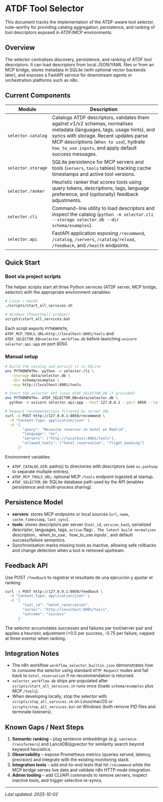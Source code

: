# ATDF Tool Selector

This document tracks the implementation of the ATDF-aware tool selector, note-worthy for providing catalog aggregation, persistence, and ranking of tool descriptors exposed in ATDF/MCP environments.

## Overview

The selector centralises discovery, persistence, and ranking of ATDF tool descriptors. It can load descriptors from local JSON/YAML files or from an MCP bridge, stores metadata in SQLite (with optional vector backends later), and exposes a FastAPI service for downstream agents or orchestration platforms such as n8n.

## Current Components

| Module | Description |
|--------|-------------|
| `selector.catalog` | Catalogs ATDF descriptors, validates them against v1/v2 schemas, normalises metadata (languages, tags, usage hints), and syncs with storage. Recent updates parse MCP descriptions (`When to use`), hydrate `how_to_use.inputs`, and apply default success messages. |
| `selector.storage` | SQLite persistence for MCP servers and tools (`servers`, `tools` tables) tracking cache timestamps and active tool versions. |
| `selector.ranker`  | Heuristic ranker that scores tools using query tokens, descriptions, tags, language preference, and (optionally) feedback adjustments. |
| `selector.cli`     | Command-line utility to load descriptors and inspect the catalog (`python -m selector.cli --storage selector.db --dir schema/examples`). |
| `selector.api`     | FastAPI application exposing `/recommend`, `/catalog`, `/servers`, `/catalog/reload`, `/feedback`, and `/health` endpoints. |

## Quick Start

### Boot via project scripts

The helper scripts start all three Python services (ATDF server, MCP bridge, selector) with the appropriate environment variables:

```bash
# Linux / macOS
./scripts/start_all_services.sh

# Windows (PowerShell wrapper)
scripts\start_all_services.bat
```

Each script exports `PYTHONPATH`, `ATDF_MCP_TOOLS_URL=http://localhost:8001/tools` and `ATDF_SELECTOR_DB=selector_workflow.db` before launching `uvicorn selector.api:app` on port 8050.

### Manual setup

```bash
# Build the catalog and persist it in SQLite
env PYTHONPATH=. python -m selector.cli \
  --storage data/selector.db \
  --dir schema/examples \
  --mcp http://localhost:8001/tools

# Start the selector API (uses ATDF_SELECTOR_DB if provided)
env PYTHONPATH=. ATDF_SELECTOR_DB=data/selector.db \
  python -m uvicorn selector.api:app --host 127.0.0.1 --port 8050 --log-level info

# Request recommendations filtered by server URL
curl -X POST http://127.0.0.1:8050/recommend \
  -H "Content-Type: application/json" \
  -d '{
        "query": "Necesito reservar un hotel en Madrid",
        "language": "es",
        "servers": ["http://localhost:8001/tools"],
        "allowed_tools": ["hotel_reservation", "flight_booking"]
      }'
```

Environment variables:

- `ATDF_CATALOG_DIR`: path(s) to directories with descriptors (use `os.pathsep` to separate multiple entries).
- `ATDF_MCP_TOOLS_URL`: optional MCP `/tools` endpoint ingested at startup.
- `ATDF_SELECTOR_DB`: SQLite database path used by the API (enables persistence and multi-process sharing).

## Persistence Model

- **servers**: stores MCP endpoints or local sources (`url`, `name`, `cache_timestamp`, `last_sync`).
- **tools**: stores descriptors per server (`tool_id`, `version_hash`, serialized descriptor, languages, tags, `active` flag`). The latest build normalises `description`, `when_to_use`, `how_to_use.inputs`, and default success/failure semantics.
- Synchronisation marks missing tools as inactive, allowing safe rollbacks and change detection when a tool is removed upstream.

## Feedback API

Use POST `/feedback` to registrar el resultado de una ejecución y ajustar el ranking:

```bash
curl -X POST http://127.0.0.1:8050/feedback \
  -H "Content-Type: application/json" \
  -d '{
        "tool_id": "hotel_reservation",
        "server": "http://localhost:8001/tools",
        "outcome": "success"
      }'
```

The selector accumulates successes and failures per tool/server pair and applies a heuristic adjustment (+0.5 per success, -0.75 per failure, capped at three events) when ranking.

## Integration Notes

- The n8n workflow `workflow_selector_builtin.json` demonstrates how to consume the selector using standard `HTTP Request` nodes and fall back to `hotel_reservation` if no recommendation is returned.
- `selector_workflow.db` ships pre-populated after `scripts/start_all_services.sh` runs once (loads `schema/examples` plus MCP `/tools`).
- When developing locally, stop the selector with `scripts/stop_all_services.sh` on Linux/macOS or `scripts/stop_all_services.bat` on Windows (both remove PID files and terminate listeners).

## Known Gaps / Next Steps

1. **Semantic ranking** – plug sentence embeddings (e.g. `sentence-transformers`) and LanceDB/pgvector for similarity search beyond keyword heuristics.
2. **Observability** – expose Prometheus metrics (queries served, latency, precision) and integrate with the existing monitoring stack.
3. **Integration tests** – add end-to-end tests that hit `/recommend` while the MCP bridge serves live data and validate n8n HTTP-node integration.
4. **Admin tooling** – add CLI/API commands to remove servers, inspect inactive tools, and trigger selective re-syncs.

---
_Last updated: 2025-10-02_


